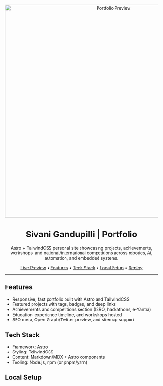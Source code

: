 <p align="center">
  <a href="https://sivani-gp.github.io/portfolio/" target="_blank" rel="noopener noreferrer">
    <img src="https://sivanigp.github.io/portfolio/webpage.png" width="700" alt="Portfolio Preview"/>
  </a>
</p>

<h1 align="center">Sivani Gandupilli | Portfolio</h1>

<p align="center">
  Astro + TailwindCSS personal site showcasing projects, achievements, workshops, and national/international competitions across robotics, AI, automation, and embedded systems.
</p>

<p align="center">
  <a href="https://sivani-gp.github.io/portfolio/" target="_blank" rel="noopener noreferrer">Live Preview</a> •
  <a href="#features">Features</a> •
  <a href="#tech-stack">Tech Stack</a> •
  <a href="#local-setup">Local Setup</a> •
  <a href="#deploy-to-github-pages">Deploy</a>
</p>

---

## Features
- Responsive, fast portfolio built with Astro and TailwindCSS  
- Featured projects with tags, badges, and deep links  
- Achievements and competitions section (ISRO, hackathons, e‑Yantra)  
- Education, experience timeline, and workshops hosted  
- SEO meta, Open Graph/Twitter preview, and sitemap support  

## Tech Stack
- Framework: Astro  
- Styling: TailwindCSS  
- Content: Markdown/MDX + Astro components  
- Tooling: Node.js, npm (or pnpm/yarn)

## Local Setup
